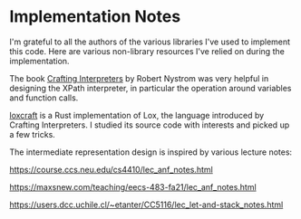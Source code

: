 # Implementation Notes

I'm grateful to all the authors of the various libraries I've used to implement
this code. Here are various non-library resources I've relied on during the
implementation.

The book [Crafting Interpreters](https://craftinginterpreters.com/) by Robert
Nystrom was very helpful in designing the XPath interpreter, in particular the
operation around variables and function calls.

[loxcraft](https://github.com/ajeetdsouza/loxcraft) is a Rust implementation of
Lox, the language introduced by Crafting Interpreters. I studied its source
code with interests and picked up a few tricks.

The intermediate representation design is inspired by various lecture notes:

https://course.ccs.neu.edu/cs4410/lec_anf_notes.html

https://maxsnew.com/teaching/eecs-483-fa21/lec_anf_notes.html

https://users.dcc.uchile.cl/~etanter/CC5116/lec_let-and-stack_notes.html
